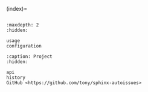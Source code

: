 (index)=

```{include} ../README.md

```

```{toctree}
:maxdepth: 2
:hidden:

usage
configuration
```

```{toctree}
:caption: Project
:hidden:

api
history
GitHub <https://github.com/tony/sphinx-autoissues>
```
